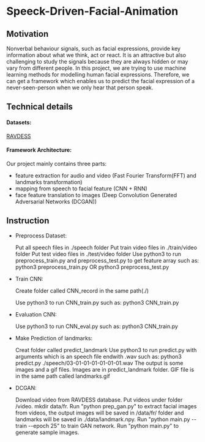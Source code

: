 # Speeck-Driven-Facial-Animation
## Motivation
Nonverbal behaviour signals, such as facial expressions, provide key information about what we think, act or react. It is an attractive but also challenging to study the signals because they are always hidden or may vary from different people. In this project, we are trying to use machine learning methods for modelling human facial expressions. Therefore, we can get a framework which enables us to predict the facial expression of a never-seen-person when we only hear that person speak.
## Technical details
#### Datasets: 
[RAVDESS](https://smartlaboratory.org/ravdess/)
#### Framework Architecture:
Our project mainly contains three parts: 
- feature extraction for audio and video (Fast Fourier Transform(FFT) and landmarks transformation)
- mapping from speech to facial feature (CNN + RNN)
- face feature translation to images (Deep Convolution Generated Adversarial Networks (DCGAN))
## Instruction
- Preprocess Dataset:

	Put all speech files in ./speech folder
	Put train video files in ./train/video folder
	Put test video files in ./test/video folder
	Use python3 to run preprocess_train.py and preprocess_test.py to get feature array
	such as: python3 preprocess_train.py   OR  python3 preprocess_test.py

- Train CNN:

	Create folder called CNN_record in the same path(./)

	Use python3 to run CNN_train.py
	such as: python3 CNN_train.py

- Evaluation CNN:

	Use python3 to run CNN_eval.py
	such as: python3 CNN_train.py

- Make Prediction of landmarks:

	Creat folder called predict_landmark
	Use python3 to run predict.py with arguments which is an speech file endwith .wav
	such as: python3 predict.py ./speech/03-01-01-01-01-01-01.wav
	The output is some images and a gif files. Images are in predict_landmark folder. GIF file is in the same path called landmarks.gif
  
- DCGAN:

  Download video from RAVDESS database.
  Put videos under folder /video.
  mkdir data/fr.
  Run "python prep_gan.py" to extract facial images from videos, the output images will be saved in /data/fr/ folder and landmarks will be saved in ./data/landmark.npy.
  Run "python main.py --train --epoch 25" to train GAN network.
  Run "python main.py" to generate sample images.

